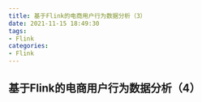 ```yaml
---
title: 基于Flink的电商用户行为数据分析（3）
date: 2021-11-15 18:49:30
tags:
- Flink
categories:
- Flink
---
```


## 基于Flink的电商用户行为数据分析（4）

